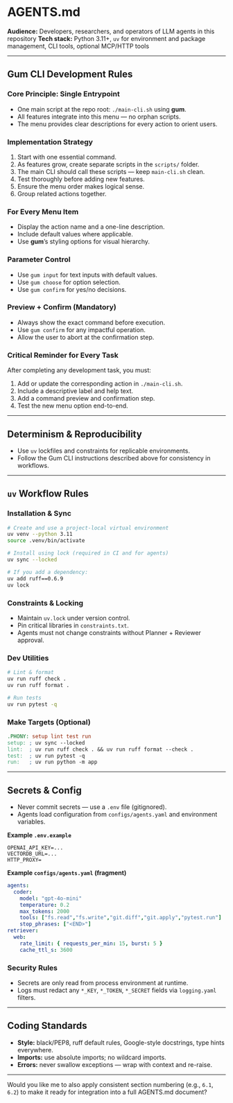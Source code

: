 # AGENTS.md

**Audience:** Developers, researchers, and operators of LLM agents in this repository
**Tech stack:** Python 3.11+, `uv` for environment and package management, CLI tools, optional MCP/HTTP tools

---

## Gum CLI Development Rules

### Core Principle: Single Entrypoint

* One main script at the repo root: `./main-cli.sh` using **gum**.
* All features integrate into this menu — no orphan scripts.
* The menu provides clear descriptions for every action to orient users.

### Implementation Strategy

1. Start with one essential command.
2. As features grow, create separate scripts in the `scripts/` folder.
3. The main CLI should call these scripts — keep `main-cli.sh` clean.
4. Test thoroughly before adding new features.
5. Ensure the menu order makes logical sense.
6. Group related actions together.

### For Every Menu Item

* Display the action name and a one-line description.
* Include default values where applicable.
* Use **gum**’s styling options for visual hierarchy.

### Parameter Control

* Use `gum input` for text inputs with default values.
* Use `gum choose` for option selection.
* Use `gum confirm` for yes/no decisions.

### Preview + Confirm (Mandatory)

* Always show the exact command before execution.
* Use `gum confirm` for any impactful operation.
* Allow the user to abort at the confirmation step.

### Critical Reminder for Every Task

After completing any development task, you must:

1. Add or update the corresponding action in `./main-cli.sh`.
2. Include a descriptive label and help text.
3. Add a command preview and confirmation step.
4. Test the new menu option end-to-end.

---

## Determinism & Reproducibility

* Use `uv` lockfiles and constraints for replicable environments.
* Follow the Gum CLI instructions described above for consistency in workflows.

---

## `uv` Workflow Rules

### Installation & Sync

```bash
# Create and use a project-local virtual environment
uv venv --python 3.11
source .venv/bin/activate

# Install using lock (required in CI and for agents)
uv sync --locked

# If you add a dependency:
uv add ruff==0.6.9
uv lock
```

### Constraints & Locking

* Maintain `uv.lock` under version control.
* Pin critical libraries in `constraints.txt`.
* Agents must not change constraints without Planner + Reviewer approval.

### Dev Utilities

```bash
# Lint & format
uv run ruff check .
uv run ruff format .

# Run tests
uv run pytest -q
```

### Make Targets (Optional)

```Makefile
.PHONY: setup lint test run
setup: ; uv sync --locked
lint:  ; uv run ruff check . && uv run ruff format --check .
test:  ; uv run pytest -q
run:   ; uv run python -m app
```

---

## Secrets & Config

* Never commit secrets — use a `.env` file (gitignored).
* Agents load configuration from `configs/agents.yaml` and environment variables.

**Example `.env.example`**

```
OPENAI_API_KEY=...
VECTORDB_URL=...
HTTP_PROXY=
```

**Example `configs/agents.yaml` (fragment)**

```yaml
agents:
  coder:
    model: "gpt-4o-mini"
    temperature: 0.2
    max_tokens: 2000
    tools: ["fs.read","fs.write","git.diff","git.apply","pytest.run"]
    stop_phrases: ["<END>"]
retriever:
  web:
    rate_limit: { requests_per_min: 15, burst: 5 }
    cache_ttl_s: 3600
```

### Security Rules

* Secrets are only read from process environment at runtime.
* Logs must redact any `*_KEY`, `*_TOKEN`, `*_SECRET` fields via `logging.yaml` filters.

---

## Coding Standards

* **Style:** black/PEP8, ruff default rules, Google-style docstrings, type hints everywhere.
* **Imports:** use absolute imports; no wildcard imports.
* **Errors:** never swallow exceptions — wrap with context and re-raise.

---

Would you like me to also apply consistent section numbering (e.g., `6.1`, `6.2`) to make it ready for integration into a full AGENTS.md document?
